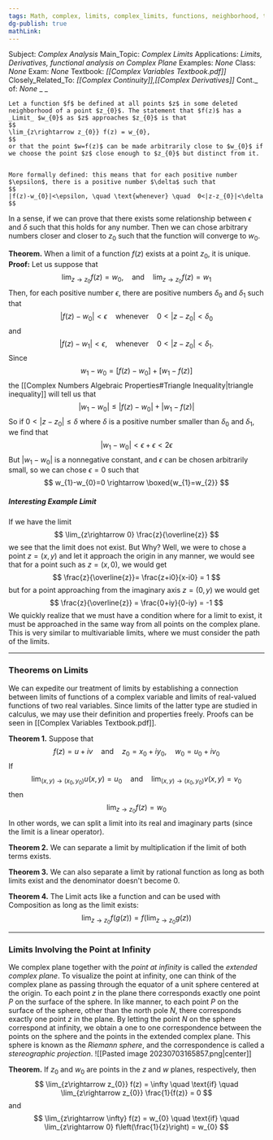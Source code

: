 ```yaml
---
tags: Math, complex, limits, complex_limits, functions, neighborhood, theorem, derivation, Riemann, Riemann_Sphere, extended_complex_plane
dg-publish: true
mathLink: 
---
```

Subject: _Complex Analysis_
Main\_Topic: _Complex Limits_
Applications: _Limits, Derivatives, functional analysis on Complex Plane_
Examples: _None_
Class: _None_
Exam: _None_
Textbook: _[[Complex Variables Textbook.pdf]]_
Closely\_Related\_To: _[[Complex Continuity]],[[Complex Derivatives]]_
Cont.\_ of: _None_ 
_
_
```ad-Definition
Let a function $f$ be defined at all points $z$ in some deleted neighborhood of a point $z_{0}$. The statement that $f(z)$ has a _Limit_ $w_{0}$ as $z$ approaches $z_{0}$ is that 
$$
\lim_{z\rightarrow z_{0}} f(z) = w_{0},
$$
or that the point $w=f(z)$ can be made arbitrarily close to $w_{0}$ if we choose the point $z$ close enough to $z_{0}$ but distinct from it.


More formally defined: this means that for each positive number $\epsilon$, there is a positive number $\delta$ such that 
$$
|f(z)-w_{0}|<\epsilon, \quad \text{whenever} \quad  0<|z-z_{0}|<\delta
$$

```

In a sense, if we can prove that there exists some relationship between $\epsilon$ and $\delta$ such that this holds for any number. Then we can chose arbitrary numbers closer and closer to $z_{0}$ such that the function will converge to $w_{0}$.


**Theorem.** When a limit of a function $f(z)$ exists at a point $z_{0}$, it is unique. 
**Proof:** Let us suppose that 
$$
\lim_{z \rightarrow z_{0}} f(z) = w_{0},\quad \text{and} \quad \lim_{z \rightarrow z_{0}}f(z) = w_{1} 
$$
Then, for each positive number $\epsilon$, there are positive numbers $\delta_{0}$ and $\delta_{1}$ such that 
$$
|f(z)-w_{0}|<\epsilon \quad \text{whenever} \quad 0<|z-z_{0}|<\delta_{0} 
$$
and
$$
|f(z)-w_{1}|<\epsilon, \quad \text{whenever} \quad 0<|z-z_{0}|<\delta_{1}.
$$
Since 
$$
w_{1}-w_{0} = [f(z)-w_{0}]+[w_{1}-f(z)]
$$
the [[Complex Numbers Algebraic Properties#Triangle Inequality|triangle inequality]] will tell us that 
$$
|w_{1}-w_{0}| \leq |f(z)-w_{0}|+|w_{1}-f(z)|
$$
So if $0<|z-z_{0}|\leq \delta$ where $\delta$ is a positive number smaller than $\delta_{0}$ and $\delta_{1}$, we find that 
$$
|w_{1}-w_{0}|<\epsilon+\epsilon<2\epsilon
$$
But $|w_{1}-w_{0}|$ is a nonnegative constant, and $\epsilon$ can be chosen arbitrarily small, so we can chose $\epsilon=0$ such that 
$$
w_{1}-w_{0}=0 \rightarrow \boxed{w_{1}=w_{2}}
$$

##### Interesting Example Limit
If we have the limit 
$$
\lim_{z\rightarrow 0} \frac{z}{\overline{z}}
$$
we see that the limit does not exist. But Why? Well, we were to chose a point $z=(x,y)$ and let it approach the origin in any manner, we would see that for a point such as $z=(x,0)$, we would get 
$$
\frac{z}{\overline{z}}= \frac{z+i0}{x-i0} = 1
$$
but for a point approaching from the imaginary axis $z=(0,y)$ we would get 
$$
\frac{z}{\overline{z}} = \frac{0+iy}{0-iy} = -1
$$
We quickly realize that we must have a condition where for a limit to exist, it must be approached in the same way from all points on the complex plane. This is very similar to multivariable limits, where we must consider the path of the limits.

---

### Theorems on Limits
We can expedite our treatment of limits by establishing a connection between limits of functions of a complex variable and limits of real-valued functions of two real variables. Since limits of the latter type are studied in calculus, we may use their definition and properties freely. Proofs can be seen in [[Complex Variables Textbook.pdf]].

**Theorem 1.**  Suppose that 
$$f(z)=u+iv \quad \text{and} \quad z_{0}=x_{0}+iy_{0},\quad w_{0}=u_{0}+iv_{0}$$If 
$$
\lim_{(x,y)\rightarrow(x_{0},y_{0})} u(x,y) = u_{0} \quad \text{and} \quad \lim_{(x,y)\rightarrow(x_{0},y_{0})} v(x,y) = v_{0}
$$
then
$$
\lim_{z\rightarrow z_{0}
}f(z) = w_{0}$$
In other words, we can split a limit into its real and imaginary parts (since the limit is a linear operator). 

**Theorem 2.**  We can separate a limit by multiplication if the limit of both terms exists.

**Theorem 3.**  We can also separate a limit by rational function as long as both limits exist and the denominator doesn't become $0$.

**Theorem 4.**  The Limit acts like a function and can be used with Composition as long as the limit exists:
$$
\lim_{z\rightarrow z_{0}}f(g(z)) =f(\lim_{z\rightarrow z_{0}}g(z)) 
$$

---

### Limits Involving the Point at Infinity

We complex plane together with the _point at infinity_ is called the _extended complex plane_. To visualize the point at infinity, one can think of the complex plane as passing through the equator of a unit sphere centered at the origin. To each point $z$ in the plane there corresponds exactly one point $P$ on the surface of the sphere. In like manner, to each point $P$ on the surface of the sphere, other than the north pole $N$, there corresponds exactly one point $z$ in the plane. By letting the point $N$ on the sphere correspond at infinity, we obtain a one to one correspondence between the points on the sphere and the points in the extended complex plane. This sphere is known as the _Riemann sphere_, and the correspondence is called a _stereographic projection_. 
![[Pasted image 20230703165857.png|center]]

**Theorem.**  If $z_{0}$ and $w_{0}$ are points in the $z$ and $w$ planes, respectively, then 
$$
\lim_{z\rightarrow z_{0}} f(z) = \infty \quad \text{if} \quad \lim_{z\rightarrow z_{0}} \frac{1}{f(z)} = 0
$$
and 
$$
\lim_{z\rightarrow \infty} f(z) = w_{0} \quad \text{if} \quad \lim_{z\rightarrow 0} f\left(\frac{1}{z}\right) = w_{0}
$$


